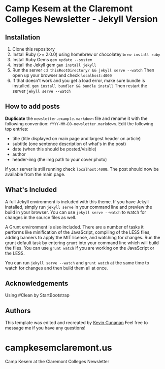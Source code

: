 # Camp Kesem at the Claremont Colleges Newsletter - Jekyll Version


## Installation
1. Clone this repository
2. Install Ruby (>= 2.0.0) using homebrew or chocolatey
`brew install ruby`
3. Install Ruby Gems
`gem update --system`
4. Install the Jekyll gem
`gem install jekyll`
5. Run the server
```cd thisRootDirectory/ && jekyll serve --watch```
Then open up your browser and check
`localhost:4000`
6. If that doesn't work and you get a load error, make sure bundle is installed.
```gem install bundler && bundle install```
Then restart the server
```jekyll serve --watch```

## How to add posts
**Duplicate** the `newsletter.example.markdown` file and rename it with the following convention: `YYYY-MM-DD-newsletter.markdown`.
Edit the following top entries:
* title (title displayed on main page and largest header on article)
* subtitle (one sentence description of what's in the post)
* date (when this should be posted/visible)
* author
* header-img (the img path to your cover photo)

If your server is still running check `localhost:4000`. The post should now be available from the main page.

## What's Included

A full Jekyll environment is included with this theme. If you have Jekyll installed, simply run `jekyll serve` in your command line and preview the build in your browser. You can use `jekyll serve --watch` to watch for changes in the source files as well.

A Grunt environment is also included. There are a number of tasks it performs like minification of the JavaScript, compiling of the LESS files, adding banners to apply the MIT license, and watching for changes. Run the grunt default task by entering `grunt` into your command line which will build the files. You can use `grunt watch` if you are working on the JavaScript or the LESS.

You can run `jekyll serve --watch` and `grunt watch` at the same time to watch for changes and then build them all at once.

## Acknowledgements
Using #Clean by StartBootstrap

## Authors
This template was edited and recreated by [Kevin Cunanan](http://kcunanan.com)
Feel free to message me if you have any questions!

# campkesemclaremont.us
Camp Kesem at the Claremont Colleges Newsletter
